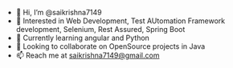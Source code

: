 - 👋 Hi, I’m @saikrishna7149
- 👀 Interested in Web Development, Test AUtomation Framework development, Selenium, Rest Assured, Spring Boot
- 🌱 Currently learning angular and Python
- 💞️ Looking to collaborate on OpenSource projects in Java
- 📫 Reach me at saikrishna7149@gmail.com

<!---
saikrishna7149/saikrishna7149 is a ✨ special ✨ repository because its `README.md` (this file) appears on your GitHub profile.
You can click the Preview link to take a look at your changes.
--->
